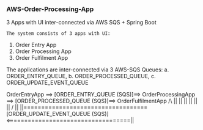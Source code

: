 ### AWS-Order-Processing-App
  3 Apps with UI inter-connected via AWS SQS + Spring Boot
 
	The system consists of 3 apps with UI:
  1. Order Entry App 
  2. Order Processing App
  3. Order Fulfilment App
    
  The applications are inter-connected via 3 AWS-SQS Queues: 
  a. ORDER_ENTRY_QUEUE,
	b. ORDER_PROCESSED_QUEUE,
	c. ORDER_UPDATE_EVENT_QUEUE
  
  OrderEntryApp ==> [ORDER_ENTRY_QUEUE (SQS)]==> OrderProcessingApp ==> [ORDER_PROCESSED_QUEUE (SQS)]==> OrderFulfilmentApp
        /\                                                 ||                                                      ||
        ||                                                 ||                                                      ||  
        ||                                                 \/                                                      ||
        ||=================================== [ORDER_UPDATE_EVENT_QUEUE (SQS)] <===================================||
                                                  
                                                  
                                 
                                    
  
